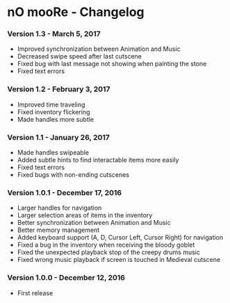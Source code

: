 nO mooRe - Changelog
=========

### Version 1.3 - March 5, 2017

* Improved synchronization between Animation and Music
* Decreased swipe speed after last cutscene
* Fixed bug with last message not showing when painting the stone
* Fixed text errors

### Version 1.2 - February 3, 2017

* Improved time traveling
* Fixed inventory flickering
* Made handles more subtle

### Version 1.1 - January 26, 2017

* Made handles swipeable
* Added subtle hints to find interactable items more easily
* Fixed text errors
* Fixed bugs with non-ending cutscenes

### Version 1.0.1 - December 17, 2016

* Larger handles for navigation
* Larger selection areas of items in the inventory
* Better synchronization between Animation and Music
* Better memory management
* Added keyboard support (A, D, Cursor Left, Cursor Right) for navigation
* Fixed a bug in the inventory when receiving the bloody goblet
* Fixed the unexpected playback stop of the creepy drums music
* Fixed wrong music playback if screen is touched in Medieval cutscene

### Version 1.0.0 - December 12, 2016

* First release
